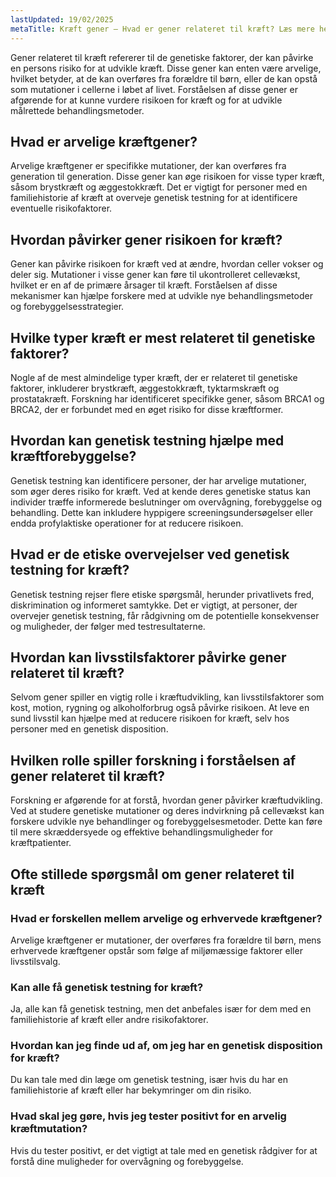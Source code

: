 ```yaml
---
lastUpdated: 19/02/2025
metaTitle: Kræft gener – Hvad er gener relateret til kræft? Læs mere her
---
```


Gener relateret til kræft refererer til de genetiske faktorer, der kan påvirke en persons risiko for at udvikle kræft. Disse gener kan enten være arvelige, hvilket betyder, at de kan overføres fra forældre til børn, eller de kan opstå som mutationer i cellerne i løbet af livet. Forståelsen af disse gener er afgørende for at kunne vurdere risikoen for kræft og for at udvikle målrettede behandlingsmetoder.

## Hvad er arvelige kræftgener?

Arvelige kræftgener er specifikke mutationer, der kan overføres fra generation til generation. Disse gener kan øge risikoen for visse typer kræft, såsom brystkræft og æggestokkræft. Det er vigtigt for personer med en familiehistorie af kræft at overveje genetisk testning for at identificere eventuelle risikofaktorer.

## Hvordan påvirker gener risikoen for kræft?

Gener kan påvirke risikoen for kræft ved at ændre, hvordan celler vokser og deler sig. Mutationer i visse gener kan føre til ukontrolleret cellevækst, hvilket er en af de primære årsager til kræft. Forståelsen af disse mekanismer kan hjælpe forskere med at udvikle nye behandlingsmetoder og forebyggelsesstrategier.

## Hvilke typer kræft er mest relateret til genetiske faktorer?

Nogle af de mest almindelige typer kræft, der er relateret til genetiske faktorer, inkluderer brystkræft, æggestokkræft, tyktarmskræft og prostatakræft. Forskning har identificeret specifikke gener, såsom BRCA1 og BRCA2, der er forbundet med en øget risiko for disse kræftformer.

## Hvordan kan genetisk testning hjælpe med kræftforebyggelse?

Genetisk testning kan identificere personer, der har arvelige mutationer, som øger deres risiko for kræft. Ved at kende deres genetiske status kan individer træffe informerede beslutninger om overvågning, forebyggelse og behandling. Dette kan inkludere hyppigere screeningsundersøgelser eller endda profylaktiske operationer for at reducere risikoen.

## Hvad er de etiske overvejelser ved genetisk testning for kræft?

Genetisk testning rejser flere etiske spørgsmål, herunder privatlivets fred, diskrimination og informeret samtykke. Det er vigtigt, at personer, der overvejer genetisk testning, får rådgivning om de potentielle konsekvenser og muligheder, der følger med testresultaterne.

## Hvordan kan livsstilsfaktorer påvirke gener relateret til kræft?

Selvom gener spiller en vigtig rolle i kræftudvikling, kan livsstilsfaktorer som kost, motion, rygning og alkoholforbrug også påvirke risikoen. At leve en sund livsstil kan hjælpe med at reducere risikoen for kræft, selv hos personer med en genetisk disposition.

## Hvilken rolle spiller forskning i forståelsen af gener relateret til kræft?

Forskning er afgørende for at forstå, hvordan gener påvirker kræftudvikling. Ved at studere genetiske mutationer og deres indvirkning på cellevækst kan forskere udvikle nye behandlinger og forebyggelsesmetoder. Dette kan føre til mere skræddersyede og effektive behandlingsmuligheder for kræftpatienter.

## Ofte stillede spørgsmål om gener relateret til kræft

### Hvad er forskellen mellem arvelige og erhvervede kræftgener?

Arvelige kræftgener er mutationer, der overføres fra forældre til børn, mens erhvervede kræftgener opstår som følge af miljømæssige faktorer eller livsstilsvalg.

### Kan alle få genetisk testning for kræft?

Ja, alle kan få genetisk testning, men det anbefales især for dem med en familiehistorie af kræft eller andre risikofaktorer.

### Hvordan kan jeg finde ud af, om jeg har en genetisk disposition for kræft?

Du kan tale med din læge om genetisk testning, især hvis du har en familiehistorie af kræft eller har bekymringer om din risiko.

### Hvad skal jeg gøre, hvis jeg tester positivt for en arvelig kræftmutation?

Hvis du tester positivt, er det vigtigt at tale med en genetisk rådgiver for at forstå dine muligheder for overvågning og forebyggelse.
